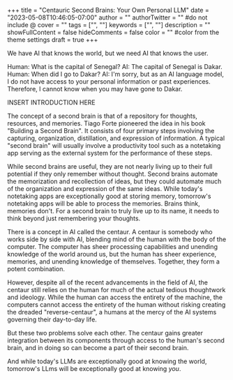 +++
title = "Centauric Second Brains: Your Own Personal LLM"
date = "2023-05-08T10:46:05-07:00"
author = ""
authorTwitter = "" #do not include @
cover = ""
tags = ["", ""]
keywords = ["", ""]
description = ""
showFullContent = false
hideComments = false
color = "" #color from the theme settings
draft = true
+++

We have AI that knows the world, but we need AI that knows the user.

Human: What is the capital of Senegal?
AI: The capital of Senegal is Dakar.
Human: When did I go to Dakar?
AI: I'm sorry, but as an AI language model, I do not have access to your personal information or past experiences. Therefore, I cannot know when you may have gone to Dakar.

INSERT INTRODUCTION HERE

The concept of a second brain is that of a repository for thoughts, resources, and memories. Tiago Forte pioneered the idea in his book "Building a Second Brain". It consists of four primary steps involving the capturing, organization, distillation, and expression of information. A typical "second brain" will usually involve a productivity tool such as a notetaking app serving as the external system for the performance of these steps.

While second brains are useful, they are not nearly living up to their full potential if they only remember without thought. Second brains automate the memorization and recollection of ideas, but they could automate much of the organization and expression of the same ideas. While today's notetaking apps are exceptionally good at storing memory, tomorrow's notetaking apps will be able to process the memories.  Brains think, memories don't. For a second brain to truly live up to its name, it needs to think beyond just remembering your thoughts. 

There is a concept in AI called the centaur. A centaur is somebody who works side by side with AI, blending mind of the human with the body of the computer. The computer has sheer processing capabilities and unending knowledge of the world around us, but the human has sheer experience, memories, and unending knowledge of themselves. Together, they form a potent combination.

However, despite all of the recent advancements in the field of AI, the centaur still relies on the human for much of the actual tedious thoughtwork and ideology. While the human can access the entirety of the machine, the computers cannot access the entirety of the human without risking creating the dreaded "reverse-centaur", a humans at the mercy of the AI systems governing their day-to-day life.

But these two problems solve each other.  The centaur gains greater integration between its components through access to the human's second brain, and in doing so can become a part of their second brain.

And while today's LLMs are exceptionally good at knowing the world, tomorrow's LLms will be exceptionally good at knowing *you*. 
